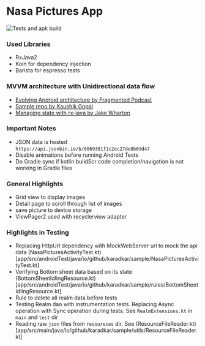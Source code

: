 # Nasa Pictures App
![Tests and apk build](https://github.com/karadkar/NasaPictures/workflows/Android%20Tests%20and%20apk%20build/badge.svg?branch=master)
### Used Libraries
- RxJava2
- Koin for dependency injection
- Barista for espresso tests

### MVVM architecture with Unidirectional data flow
- [Evolving Android architecture by Fragmented Podcast](https://fragmentedpodcast.com/episodes/148/)
- [Sample repo by Kaushik Gopal](https://github.com/kaushikgopal/movies-usf-android)
- [Managing state with rx-java by Jake Wharton](https://jakewharton.com/the-state-of-managing-state-with-rxjava/)

### Important Notes
- JSON data is hosted `https://api.jsonbin.io/b/6069381f1c2ec27de8b09d47`
- Disable animations before running Android Tests
- Do Gradle sync if kotlin buildScr code completion/navigation is not working in Gradle files

### General Highlights
- Grid view to display images
- Detail page to scroll through list of images
- save picture to device storage
- ViewPager2 used with recyclerview adapter

### Highlights in Testing
- Replacing HttpUrl dependency with MockWebServer url to mock the api data (NasaPicturesActivityTest.kt)[app/src/androidTest/java/io/github/karadkar/sample/NasaPicturesActivityTest.kt] 
- Verifying Bottom sheet data based on its state (BottomSheetIdlingResource.kt)[app/src/androidTest/java/io/github/karadkar/sample/rules/BottomSheetIdlingResource.kt]
- Rule to delete all realm data before tests
- Testing Realm dao with instrumentation tests.
  Replacing Async operation with Sync operation during tests.
  See `RealmExtensions.kt` in `main` and `test` dir
- Reading raw `json` files from `resoureces` dir. See (ResourceFileReader.kt)[app/src/main/java/io/github/karadkar/sample/utils/ResourceFileReader.kt] 